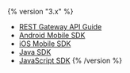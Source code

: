 {% version "3.x" %}
-   [REST Gateway API Guide](REST%20Gateway%20API%20Guide)
-   [Android Mobile SDK](Android%20Mobile%20SDK)
-   [iOS Mobile SDK](iOS%20Mobile%20SDK)
-   [Java SDK](Java%20SDK)
-   [JavaScript SDK](JavaScript%20SDK)
{% /version %}
